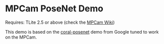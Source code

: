 # MPCam PoseNet Demo

Requires: TLite 2.5 or above (check the [MPCam Wiki](https://siana-systems.atlassian.net/wiki/spaces/MPCAM))

This demo is based on the [coral-posenet](https://github.com/google-coral/project-posenet) demo from Google tuned to work on the MPCam.
